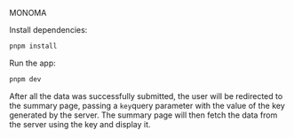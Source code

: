 MONOMA

Install dependencies:

```bash
pnpm install
```

Run the app:

```bash
pnpm dev
```

After all the data was successfully submitted, the user will be redirected to the summary page, passing a `key`query parameter with the value of the key generated by the server. The summary page will then fetch the data from the server using the key and display it.
